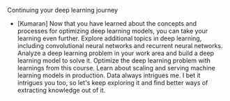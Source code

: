 Continuing your deep learning journey
- [Kumaran] Now that you have learned about the concepts and processes for optimizing deep learning models, you can take your learning even further. Explore additional topics in deep learning, including convolutional neural networks and recurrent neural networks. Analyze a deep learning problem in your work area and build a deep learning model to solve it. Optimize the deep learning problem with learnings from this course. Learn about scaling and serving machine learning models in production. Data always intrigues me. I bet it intrigues you too, so let's keep exploring it and find better ways of extracting knowledge out of it.